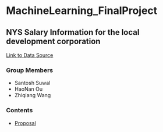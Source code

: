 # MachineLearning_FinalProject

## NYS Salary Information for the local development corporation

[Link to Data Source](https://www.kaggle.com/new-york-state/nys-salary-information-for-the-public-sector)

### Group Members
- Santosh Suwal
- HaoNan Ou
- Zhiqiang Wang

### Contents
- [Proposal](./Proposal.md)